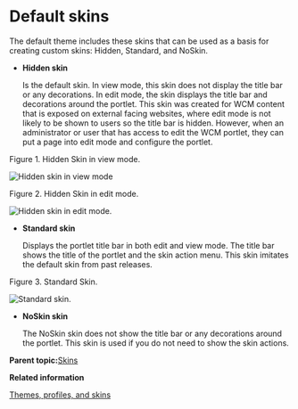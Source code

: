# Default skins

The default theme includes these skins that can be used as a basis for creating custom skins: Hidden, Standard, and NoSkin.

-   **Hidden skin**

    Is the default skin. In view mode, this skin does not display the title bar or any decorations. In edit mode, the skin displays the title bar and decorations around the portlet. This skin was created for WCM content that is exposed on external facing websites, where edit mode is not likely to be shown to users so the title bar is hidden. However, when an administrator or user that has access to edit the WCM portlet, they can put a page into edit mode and configure the portlet.


Figure 1. Hidden Skin in view mode.

![Hidden skin in view mode](../images/themeopt_hiddenskin_view.jpg)

Figure 2. Hidden Skin in edit mode.

![Hidden skin in edit mode.](../images/themeopt_hiddenskin_edit.jpg)

-   **Standard skin**

    Displays the portlet title bar in both edit and view mode. The title bar shows the title of the portlet and the skin action menu. This skin imitates the default skin from past releases.


Figure 3. Standard Skin.

![Standard skin.](../images/themeopt_standardskin.jpg)

-   **NoSkin skin**

    The NoSkin skin does not show the title bar or any decorations around the portlet. This skin is used if you do not need to show the skin actions.


**Parent topic:**[Skins](../dev-theme/themeopt_cust_scopeskin.md)

**Related information**  


[Themes, profiles, and skins](../site/site_themes.md)

